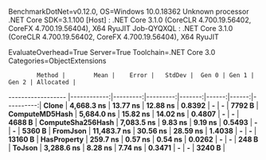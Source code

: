 
BenchmarkDotNet=v0.12.0, OS=Windows 10.0.18362
Unknown processor
.NET Core SDK=3.1.100
  [Host]     : .NET Core 3.1.0 (CoreCLR 4.700.19.56402, CoreFX 4.700.19.56404), X64 RyuJIT
  Job-QYQXQL : .NET Core 3.1.0 (CoreCLR 4.700.19.56402, CoreFX 4.700.19.56404), X64 RyuJIT

EvaluateOverhead=True  Server=True  Toolchain=.NET Core 3.0  
Categories=ObjectExtensions  

            Method |        Mean |    Error |   StdDev |  Gen 0 | Gen 1 | Gen 2 | Allocated |
------------------ |------------:|---------:|---------:|-------:|------:|------:|----------:|
             **Clone** |  **4,668.3 ns** | **13.77 ns** | **12.88 ns** | **0.8392** |     **-** |     **-** |    **7792 B** |
    **ComputeMD5Hash** |  **5,684.0 ns** | **15.82 ns** | **14.02 ns** | **0.4807** |     **-** |     **-** |    **4688 B** |
 **ComputeSha256Hash** |  **7,083.5 ns** |  **9.83 ns** |  **9.19 ns** | **0.5493** |     **-** |     **-** |    **5360 B** |
          **FromJson** | **11,483.7 ns** | **30.56 ns** | **28.59 ns** | **1.4038** |     **-** |     **-** |   **13160 B** |
       **HasProperty** |    **259.7 ns** |  **0.57 ns** |  **0.54 ns** | **0.0262** |     **-** |     **-** |     **248 B** |
            **ToJson** |  **3,288.6 ns** |  **8.28 ns** |  **7.74 ns** | **0.3471** |     **-** |     **-** |    **3240 B** |
